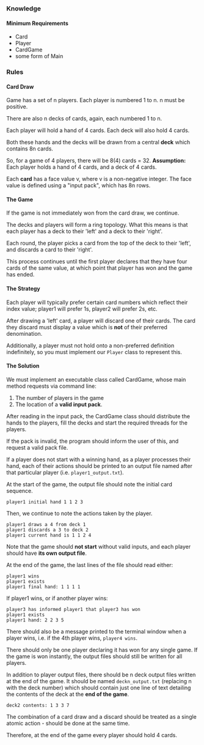 ### Knowledge
#### Minimum Requirements
- Card
- Player
- CardGame
- some form of Main

### Rules
#### Card Draw
Game has a set of n players.
Each player is numbered 1 to n. n must be positive.

There are also n decks of cards, again, each numbered 1 to n.

Each player will hold a hand of 4 cards. 
Each deck will also hold 4 cards.

Both these hands and the decks will be drawn from a central **deck** which contains 8n cards.

So, for a game of 4 players, there will be 8(4) cards = 32. 
**Assumption:** Each player holds a hand of 4 cards, and a deck of 4 cards.

Each **card** has a face value v, where v is a non-negative integer.
The face value is defined using a "input pack", which has 8n rows.

#### The Game
If the game is not immediately won from the card draw, we continue.

The decks and players will form a ring topology. What this means is that each player has a deck to their 'left' and a deck to their 'right'.

Each round, the player picks a card from the top of the deck to their 'left', and discards a card to their 'right'.

This process continues until the first player declares that they have four cards of the same value, at which point that player has won and the game has ended.

#### The Strategy
Each player will typically prefer certain card numbers which reflect their index value; player1 will prefer 1s, player2 will prefer 2s, etc.

After drawing a 'left' card, a player will discard one of their cards.
The card they discard must display a value which is **not** of their preferred denomination.

Additionally, a player must not hold onto a non-preferred definition indefinitely, so you must implement our `Player` class to represent this.

#### The Solution
We must implement an executable class called CardGame, whose main method requests via command line:
1. The number of players in the game
2. The location of a **valid input pack**.

After reading in the input pack, the CardGame class should distribute the hands to the players, fill the decks and start the required threads for the players.

If the pack is invalid, the program should inform the user of this, and request a valid pack file.

If a player does not start with a winning hand, as a player processes their hand, each of their actions should be printed to an output file named after that particular player (i.e. `player1_output.txt`).

At the start of the game, the output file should note the initial card sequence.
```Output
player1 initial hand 1 1 2 3
```

Then, we continue to note the actions taken by the player.
```Output
player1 draws a 4 from deck 1
player1 discards a 3 to deck 2
player1 current hand is 1 1 2 4
```

Note that the game should **not start** without valid inputs, and each player should have **its own output file**.

At the end of the game, the last lines of the file should read either:
```
player1 wins
player1 exists
player1 final hand: 1 1 1 1
```
If player1 wins, or if another player wins:
```
player3 has informed player1 that player3 has won
player1 exists
player1 hand: 2 2 3 5
```

There should also be a message printed to the terminal window when a player wins, i.e. if the 4th player wins, `player4 wins`.

There should only be one player declaring it has won for any single game.
If the game is won instantly, the output files should still be written for all players.

In addition to player output files, there should be n deck output files written at the end of the game. It should be named `deckn_output.txt` (replacing n with the deck number) which should contain just one line of text detailing the contents of the deck at the **end of the game**.
```Output
deck2 contents: 1 3 3 7
```

The combination of a card draw and a discard should be treated as a single atomic action - should be done at the same time.

Therefore, at the end of the game every player should hold 4 cards.
